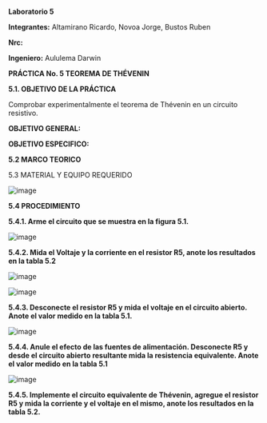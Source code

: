 **Laboratorio 5**

**Integrantes:** Altamirano Ricardo, Novoa Jorge, Bustos Ruben

**Nrc:** 

**Ingeniero:** Aululema Darwin

**PRÁCTICA No. 5 TEOREMA DE THÉVENIN**

**5.1. OBJETIVO DE LA PRÁCTICA**

Comprobar experimentalmente el teorema de Thévenin en un circuito resistivo.

**OBJETIVO GENERAL:**



**OBJETIVO ESPECIFICO:**

**5.2 MARCO TEORICO**

5.3 MATERIAL Y EQUIPO REQUERIDO 

![image](https://user-images.githubusercontent.com/105680588/177693189-921ff16b-01e0-4d19-ad6f-5393e15af299.png)

**5.4 PROCEDIMIENTO**

**5.4.1. Arme el circuito que se muestra en la figura 5.1.**

![image](https://user-images.githubusercontent.com/105680588/177693347-c839b120-565c-4187-9f6c-d35cd6d40835.png)

**5.4.2. Mida el Voltaje y la corriente en el resistor R5, anote los resultados en la tabla 5.2**

![image](https://user-images.githubusercontent.com/105680588/177693636-e7c3028b-bc31-49f2-8582-f6974303298f.png)

![image](https://user-images.githubusercontent.com/105680588/177693790-160fab2c-b691-4e81-8f97-dbcf2a31aa79.png)

**5.4.3. Desconecte el resistor R5 y mida el voltaje en el circuito abierto. Anote el valor medido en la tabla 5.1.**

![image](https://user-images.githubusercontent.com/105680588/177694840-da8729d5-4641-462b-a60c-8a02fdc88fdb.png)

**5.4.4. Anule el efecto de las fuentes de alimentación. Desconecte R5 y desde el circuito abierto resultante mida la resistencia equivalente. Anote el valor medido en la tabla 5.1**

![image](https://user-images.githubusercontent.com/105680588/177695479-e283b2b6-0021-425e-bf45-6f4bfa684c41.png)

**5.4.5. Implemente el circuito equivalente de Thévenin, agregue el resistor R5 y mida la corriente y el voltaje en el mismo, anote los resultados en la tabla 5.2.**













